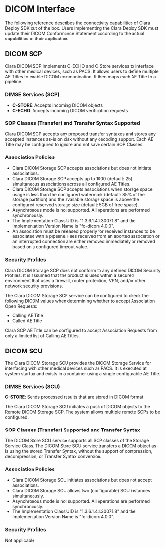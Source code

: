 # DICOM Interface

The following reference describes the connectivity capabilities of Clara Deploy SDK out of the box.
Users implementing the Clara Deploy SDK must update their DICOM Conformance Statement according
to the actual capabilities of their application.

## DICOM SCP

Clara DICOM SCP implements C-ECHO and C-Store services to interface with other medical devices,
such as PACS. It allows users to define multiple AE Titles to enable DICOM communication. It then
maps each AE Title to a pipeline.

### DIMSE Services (SCP)

* **C-STORE**: Accepts incoming DICOM objects
* **C-ECHO**: Accepts incoming DICOM verification requests

### SOP Classes (Transfer) and Transfer Syntax Supported

Clara DICOM SCP accepts any proposed transfer syntaxes and stores any accepted instances as-is on
disk without any decoding support. Each AE Title may be configured to ignore and not save certain
SOP Classes.

### Association Policies

* Clara DICOM Storage SCP accepts associations but does not initiate associations.
* Clara DICOM Storage SCP accepts up to 1000 (default: 25) simultaneous associations across all configured AE Titles.
* Clara DICOM Storage SCP accepts associations when storage space usage is less than the configured watermark (default: 85% of the storage partition) and the available storage space is above the configured reserved storage size (default: 5GB of free space).
* Asynchronous mode is not supported. All operations are performed synchronously.
* The Implementation Class UID is "1.3.6.1.4.1.30071.8" and the Implementation Version Name is
  "fo-dicom 4.0.0".
* An association must be released properly for received instances to be associated with a pipeline.
  Files received from an aborted association or an interrupted connection are either removed
  immediately or removed based on a configured timeout value.

### Security Profiles

Clara DICOM Storage SCP does not conform to any defined DICOM Security Profiles. It is assumed that
the product is used within a secured environment that uses a firewall, router protection, VPN,
and/or other network security provisions.

The Clara DICOM Storage SCP service can be configured to check the following DICOM values when
determining whether to accept Association Open Requests:

* Calling AE Title
* Called AE Title

Clara SCP AE Title can be configured to accept Association Requests from only a limited list of
Calling AE Titles.

## DICOM SCU

The Clara DICOM Storage SCU provides the DICOM Storage Service for interfacing with other medical
devices such as PACS. It is executed at system startup and exists in a container using a single
configurable AE Title.

### DIMSE Services (SCU)

**C-STORE**: Sends processed results that are stored in DICOM format

The Clara DICOM Storage SCU initiates a push of DICOM objects to the Remote DICOM Storage SCP.
The system allows multiple remote SCPs to be configured.

### SOP Classes (Transfer) Supported and Transfer Syntax

The DICOM Store SCU service supports all SOP classes of the Storage Service Class. 
The DICOM Store SCU service transfers a DICOM object as-is using the stored Transfer Syntax,
without the support of compression, decompression, or Transfer Syntax conversion.

### Association Policies

* Clara DICOM Storage SCU initiates associations but does not accept associations.
* Clara DICOM Storage SCU allows two (configurable) SCU instances simultaneously.
* Asynchronous mode is not supported. All operations are performed synchronously.
* The Implementation Class UID is "1.3.6.1.4.1.30071.8" and the Implementation Version Name is 
  "fo-dicom 4.0.0".

### Security Profiles

Not applicable

